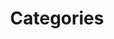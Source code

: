 ---
title: Categories
position: 3.5
type: 
description: 
content_markdown: |-
  ###### Categories are divided into Category Group, Category_1 and Category_2.


  Category nodes are linked by relationships from the software product node.
  {: .info}
  
  The following diagaram shows the nodes and relationships for categories:

  ![API Image](/images/cat_group.png){:class="img-responsive"} <br>

  <br>
  ### CATEGORY_1
  
  This category node features 



  ### CATEGORY_2



  ### CATEGORY_GROUP


    
  
  
  
 
left_code_blocks:
  - code_block: |
      MATCH (n:CATEGORY_1) RETURN n.label LIMIT 5

      RESPONSE SAMPLE
      {
          
          }

    title: Category_1 Example
    language: javascript

  - code_block: >-
      MATCH (n:CATEGORY_2) RETURN n.label, n.description LIMIT 2


      RESPONSE SAMPLE

      {
         
          }
    title: Category_2 Example
    language: javascript

  - code_block: |-
      MATCH (n:CATEGORY_2) WHERE n.label = "Distributed Network Architecture" RETURN n LIMIT 2

      RESPONSE SAMPLE
      {
         
        }
    title: Category_2 Example 
    language: javascript

  - code_block: |- 
      MATCH (n:CATEGORY_2) WHERE n.label = "Distributed Network Architecture" RETURN n LIMIT 2
      RESPONSE SAMPLE
      {
         
        }
    title: Category_Group Example
    language: javascript

  - code_block: |- 
      MATCH (n:CATEGORY_2) WHERE n.label = "Distributed Network Architecture" RETURN n LIMIT 2
      RESPONSE SAMPLE
      {
         
        }
    title: Category_Group Example
    language: javascript

  - code_block: |- 
      MATCH (n:CATEGORY_2) WHERE n.label = "Distributed Network Architecture" RETURN n LIMIT 2
      RESPONSE SAMPLE
      {
         
        }
    title: Category_Group Example
    language: javascript
right_code_blocks:
  - code_block: |2
        label
        description
    title: Category_Group_Attributes
    language: bash

  - code_block: |2-
        technopedia_id
        label
        description
        cat_taxonomy2012_id
        categrory_group
    title: Category_1 Attributes
    language: bash

  - code_block: |2-
        technopedia_id
        label
        description
        cat_taxonomy2012_id
        cat_taxonomy2012_parent_id
    title: Category_2 Attributes
    language: bash
---